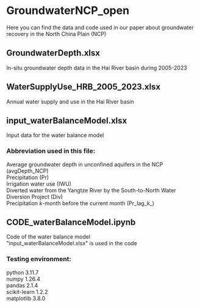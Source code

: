 # GroundwaterNCP_open
Here you can find the data and code used in our paper about groundwater recovery in the North China Plain (NCP)

## GroundwaterDepth.xlsx
In-situ groundwater depth data in the Hai River basin during 2005-2023

## WaterSupplyUse_HRB_2005_2023.xlsx
Annual water supply and use in the Hai River basin

## input_waterBalanceModel.xlsx
Input data for the water balance model  
### Abbreviation used in this file:  
  Average groundwater depth in unconfined aquifers in the NCP (avgDepth_NCP)  
  Precipitation (Pr)  
  Irrigation water use (IWU)  
  Diverted water from the Yangtze River by the South-to-North Water Diversion Project (Div)  
  Precipitation _k_-month before the current month (Pr_lag_k_)

## CODE_waterBalanceModel.ipynb
Code of the water balance model  
"input_waterBalanceModel.xlsx" is used in the code  
### Testing environment:  
  python 3.11.7  
  numpy 1.26.4  
  pandas 2.1.4  
  scikit-learn 1.2.2  
  matplotlib 3.8.0
  

